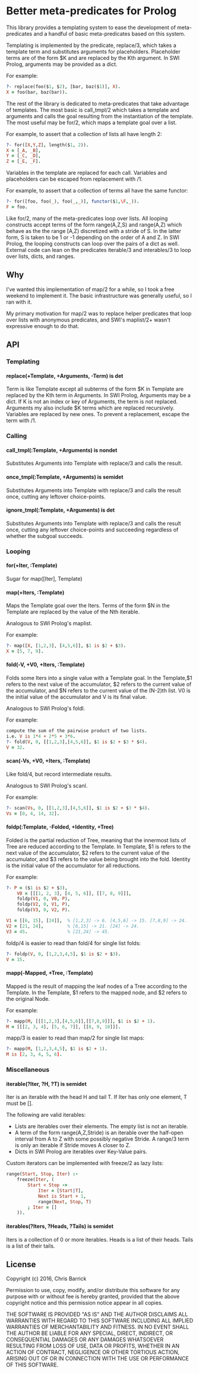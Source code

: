 # Better meta-predicates for Prolog

This library provides a templating system to ease the development of meta-predicates and a handful of basic meta-predicates based on this system.

Templating is implemented by the predicate, replace/3, which takes a template term and substitutes arguments for placeholders. Placeholder terms are of the form $K and are replaced by the Kth argument. In SWI Prolog, arguments may be provided as a dict.

For example:
```prolog
?- replace(foo($1, $2), [bar, baz($1)], X).
X = foo(bar, baz(bar)).
```

The rest of the library is dedicated to meta-predicates that take advantage of templates. The most basic is call_tmpl/2 which takes a template and arguments and calls the goal resulting from the instantiation of the template. The most useful may be for/2, which maps a template goal over a list.

For example, to assert that a collection of lists all have length 2:
```prolog
?- for([X,Y,Z], length($1, 2)).
X = [_A, _B],
Y = [_C, _D],
Z = [_E, _F].
```

Variables in the template are replaced for each call. Variables and placeholders can be escaped from replacement with \/1.

For example, to assert that a collection of terms all have the same functor:
```prolog
?- for([foo, foo(_), foo(_,_)], functor($1,\F,_)).
F = foo.
```

Like for/2, many of the meta-predicates loop over lists. All looping constructs accept terms of the form range(A,Z,S) and range(A,Z) which behave as the the range [A,Z) discretized with a stride of S. In the latter form, S is taken to be 1 or -1 depending on the order of A and Z. In SWI Prolog, the looping constructs can loop over the pairs of a dict as well. External code can lean on the predicates iterable/3 and interables/3 to loop over lists, dicts, and ranges.


## Why

I've wanted this implementation of map/2 for a while, so I took a free weekend to implement it. The basic infrastructure was generally useful, so I ran with it.

My primary motivation for map/2 was to replace helper predicates that loop over lists with anonymous predicates, and SWI's maplist/2+ wasn't expressive enough to do that.


## API

### Templating

#### replace(+Template, +Arguments, -Term) is det
Term is like Template except all subterms of the form $K in Template are replaced by the Kth term in Arguments. In SWI Prolog, Arguments may be a dict. If K is not an index or key of Arguments, the term is not replaced. Arguments my also include $K terms which are replaced recursively. Variables are replaced by new ones. To prevent a replacement, escape the term with \/1.

### Calling

#### call_tmpl(:Template, +Arguments) is nondet
Substitutes Arguments into Template with replace/3 and calls the result.

#### once_tmpl(:Template, +Arguments) is semidet
Substitutes Arguments into Template with replace/3 and calls the result once, cutting any leftover choice-points.

#### ignore_tmpl(:Template, +Arguments) is det
Substitutes Arguments into Template with replace/3 and calls the result once, cutting any leftover choice-points and succeeding regardless of whether the subgoal succeeds.

### Looping

#### for(+Iter, :Template)
Sugar for map([Iter], Template)

#### map(+Iters, :Template)
Maps the Template goal over the Iters. Terms of the form $N in the Template are replaced by the value of the Nth iterable.

Analogous to SWI Prolog's maplist.

For example:
```prolog
?- map([X, [1,2,3], [4,5,6]], $1 is $2 + $3).
X = [5, 7, 9].
```

#### fold(-V, +V0, +Iters, :Template)
Folds some Iters into a single value with a Template goal. In the Template,$1 refers to the next value of the accumulator, $2 refers to the current value of the accumulator, and $N refers to the current value of the (N-2)th list. V0 is the initial value of the accumulator and V is its final value.

Analogous to SWI Prolog's foldl.

For example:
```prolog
compute the sum of the pairwise product of two lists.
i.e. V is 1*4 + 2*5 + 3*6.
?- fold(V, 0, [[1,2,3],[4,5,6]], $1 is $2 + $3 * $4).
V = 32.
```

#### scan(-Vs, +V0, +Iters, :Template)
Like fold/4, but record intermediate results.

Analogous to SWI Prolog's scanl.

For example:
```prolog
?- scan(Vs, 0, [[1,2,3],[4,5,6]], $1 is $2 + $3 * $4).
Vs = [0, 4, 14, 32].
```

#### foldp(:Template, -Folded, +Identity, +Tree)
Folded is the partial reduction of Tree, meaning that the innermost lists of Tree are reduced according to the Template. In Template, $1 is refers to the next value of the accumulator, $2 refers to the current value of the accumulator, and $3 refers to the value being brought into the fold. Identity is the initial value of the accumulator for all reductions.

For example:
```prolog
?- P = ($1 is $2 + $3),
	V0 = [[[1, 2, 3], [4, 5, 6]], [[7, 8, 9]]],
	foldp(V1, 0, V0, P),
	foldp(V2, 0, V1, P),
	foldp(V3, 0, V2, P).

V1 = [[6, 15], [24]],  % [1,2,3] -> 6. [4,5,6] -> 15. [7,8,9] -> 24.
V2 = [21, 24],         % [6,15] -> 21. [24] -> 24.
V3 = 45.               % [21,24] -> 45.
```

foldp/4 is easier to read than fold/4 for single list folds:
```prolog
?- foldp(V, 0, [1,2,3,4,5], $1 is $2 + $3).
V = 15.
```

#### mapp(-Mapped, +Tree, :Template)
Mapped is the result of mapping the leaf nodes of a Tree according to the Template. In the Template, $1 refers to the mapped node, and $2 refers to the original Node.

For example:
```prolog
?- mapp(M, [[[1,2,3],[4,5,6]],[[7,8,9]]], $1 is $2 + 1).
M = [[[2, 3, 4], [5, 6, 7]], [[8, 9, 10]]].
```

mapp/3 is easier to read than map/2 for single list maps:
```prolog
?- mapp(M, [1,2,3,4,5], $1 is $2 + 1).
M is [2, 3, 4, 5, 6].
```

### Miscellaneous

#### iterable(?Iter, ?H, ?T) is semidet
Iter is an iterable with the head H and tail T. If Iter has only one element, T must be [].

The following are valid iterables:
- Lists are iterables over their elements. The empty list is not an iterable.
- A term of the form range(A,Z,Stride) is an iterable over the half-open interval from A to Z with some possibly negative Stride. A range/3 term is only an iterable if Stride moves A closer to Z.
- Dicts in SWI Prolog are iterables over Key-Value pairs.

Custom iterators can be implemented with freeze/2 as lazy lists:
```prolog
range(Start, Stop, Iter) :-
	freeze(Iter, (
		Start < Stop ->
			Iter = [Start|T],
			Next is Start + 1,
			range(Next, Stop, T)
		; Iter = []
	)).
```

#### iterables(?Iters, ?Heads, ?Tails) is semidet
Iters is a collection of 0 or more iterables. Heads is a list of their heads. Tails is a list of their tails.


## License

Copyright (c) 2016, Chris Barrick

Permission to use, copy, modify, and/or distribute this software for any purpose with or without fee is hereby granted, provided that the above copyright notice and this permission notice appear in all copies.

THE SOFTWARE IS PROVIDED "AS IS" AND THE AUTHOR DISCLAIMS ALL WARRANTIES WITH REGARD TO THIS SOFTWARE INCLUDING ALL IMPLIED WARRANTIES OF MERCHANTABILITY AND FITNESS. IN NO EVENT SHALL THE AUTHOR BE LIABLE FOR ANY SPECIAL, DIRECT, INDIRECT, OR CONSEQUENTIAL DAMAGES OR ANY DAMAGES WHATSOEVER RESULTING FROM LOSS OF USE, DATA OR PROFITS, WHETHER IN AN ACTION OF CONTRACT, NEGLIGENCE OR OTHER TORTIOUS ACTION, ARISING OUT OF OR IN CONNECTION WITH THE USE OR PERFORMANCE OF THIS SOFTWARE.
